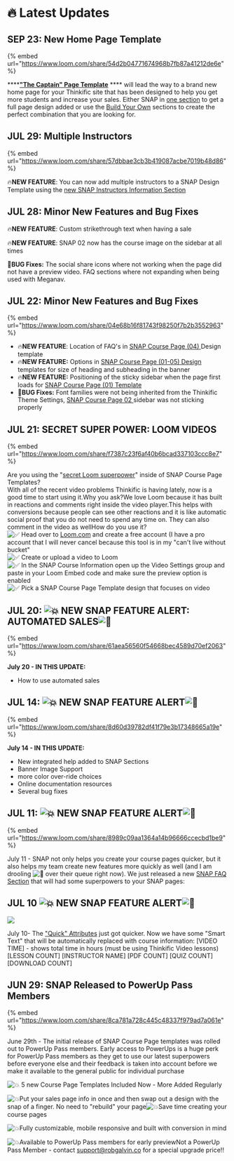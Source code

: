# 🔥 Latest Updates

## SEP 23: New Home Page Template

{% embed url="https://www.loom.com/share/54d2b04771674968b7fb87a41212de6e" %}

****[**"The Captain" Page Template**](site-page-templates/the-captain-site-page-template-collection/) **** will lead the way to a brand new home page for your Thinkific site that has been designed to help you get more students and increase your sales. Either SNAP in [one section](site-page-templates/the-captain-site-page-template-collection/#1-using-the-instant-one-section-method) to get a full page design added or use the [Build Your Own](site-page-templates/the-captain-site-page-template-collection/#2-building-your-own-method) sections to create the perfect combination that you are looking for.

## JUL 29: Multiple Instructors

{% embed url="https://www.loom.com/share/57dbbae3cb3b419087acbe7019b48d86" %}

:fire:**NEW FEATURE**: You can now add multiple instructors to a SNAP Design Template using the [new SNAP Instructors Information Section](snap-course-page-templates/snap-information-sections/snap-instructors.md)

## JUL 28: Minor New Features and Bug Fixes

:fire:**NEW FEATURE**: Custom strikethrough text when having a sale

:fire:**NEW FEATURE**: SNAP 02 now has the course image on the sidebar at all times

:bug:**BUG Fixes:** The social share icons where not working when the page did not have a preview video. FAQ sections where not expanding when being used with Meganav.

## JUL 22: Minor New Features and Bug Fixes

{% embed url="https://www.loom.com/share/04e68b16f81743f98250f7b2b3552963" %}

* :fire:**NEW FEATURE**: Location of FAQ's in [SNAP Course Page (04) ](snap-course-page-templates/snap-design-templates/snap-course-page-04.md#faq-section)Design template
* :fire:**NEW FEATURE:** Options in [SNAP Course Page (01-05) Design](snap-course-page-templates/snap-design-templates/) templates for size of heading and subheading in the banner
* :fire:**NEW FEATURE:** Positioning of the sticky sidebar when the page first loads for [SNAP Course Page (01) Template](snap-course-page-templates/snap-design-templates/snap-course-page-01.md)
* :bug:**BUG Fixes:** Font families were not being inherited from the Thinkific Theme Settings, [SNAP Course Page 02 ](snap-course-page-templates/snap-design-templates/snap-course-page-02.md)sidebar was not sticking properly

## JUL 21: SECRET SUPER POWER: LOOM VIDEOS



{% embed url="https://www.loom.com/share/f7387c23f6af40b6bcad337103ccc8e7" %}

Are you using the "[secret Loom superpower](frequently-asked-questions.md#how-do-i-use-the-loom-video-feature)" inside of SNAP Course Page Templates?\
With all of the recent video problems Thinkific is having lately, now is a good time to start using it.Why you ask?We love Loom because it has built in reactions and comments right inside the video player.This helps with conversions because people can see other reactions and it is like automatic social proof that you do not need to spend any time on. They can also comment in the video as wellHow do you use it?\
![✅](https://static.xx.fbcdn.net/images/emoji.php/v9/t33/1/16/2705.png) Head over to [Loom.com](https://l.facebook.com/l.php?u=http%3A%2F%2FLoom.com%2F%3Ffbclid%3DIwAR1uXqLtgTotoOSJ4\_qF81GMJLGoJ1lhzthL0-m0BX5CA4ByQu-6QVNEHyE\&h=AT21OkPS-LHShsI0S-J76NPrbUemzrBNRlxhloA2VRT-Xbo7ahRqtRcsemNl\_NhZhgy6rmqf7N92kLVrHxLCYb90dh7hvK5k-aTWPKUnmG9fAaLrhC2wyFU2OuxF3-nsyy7ZkXGIEs17I16zW3w51etkpg&\_\_tn\_\_=-UK-R\&c\[0]=AT2OsBYsZ8ebSyBMm9m0kWh\_yIzTKCJ4ACoJMomb3tVJ4NXIF2NasuQEH4\_hENLAN56lbBCGe4TyVKUJfJP9v7ODTA4jB-D6YrVt4mf4UDtp5NBdbUV0rwCIF2FkRvtRVk-uuamJB3HVug7H6y91k5UeHtRHIfCMaVk) and create a free account (I have a pro account that I will never cancel because this tool is in my "can't live without bucket"\
![✅](https://static.xx.fbcdn.net/images/emoji.php/v9/t33/1/16/2705.png) Create or upload a video to Loom\
![✅](https://static.xx.fbcdn.net/images/emoji.php/v9/t33/1/16/2705.png) In the SNAP Course Information open up the Video Settings group and paste in your Loom Embed code and make sure the preview option is enabled\
![✅](https://static.xx.fbcdn.net/images/emoji.php/v9/t33/1/16/2705.png) Pick a SNAP Course Page Template design that focuses on video

## JUL 20: ![💥](https://static.xx.fbcdn.net/images/emoji.php/v9/t40/1/16/1f4a5.png) NEW SNAP FEATURE ALERT: AUTOMATED SALES![🚨](https://static.xx.fbcdn.net/images/emoji.php/v9/t45/1/16/1f6a8.png)

{% embed url="https://www.loom.com/share/61aea56560f54668bec4589d70ef2063" %}

**July 20 - IN THIS UPDATE:**

* How to use automated sales

## JUL 14: ![💥](https://static.xx.fbcdn.net/images/emoji.php/v9/t40/1/16/1f4a5.png) NEW SNAP FEATURE ALERT![🚨](https://static.xx.fbcdn.net/images/emoji.php/v9/t45/1/16/1f6a8.png)

{% embed url="https://www.loom.com/share/8d60d39782df41f79e3b17348665a19e" %}

**July 14 - IN THIS UPDATE:**

* New integrated help added to SNAP Sections
* Banner Image Support
* more color over-ride choices
* Online documentation resources
* Several bug fixes

## JUL 11: ![💥](https://static.xx.fbcdn.net/images/emoji.php/v9/t40/1/16/1f4a5.png) NEW SNAP FEATURE ALERT![🚨](https://static.xx.fbcdn.net/images/emoji.php/v9/t45/1/16/1f6a8.png)

{% embed url="https://www.loom.com/share/8989c09aa1364a14b96666ccecbd1be9" %}

July 11 - SNAP not only helps you create your course pages quicker, but it also helps my team create new features more quickly as well (and I am drooling ![🤤](https://static.xx.fbcdn.net/images/emoji.php/v9/td3/1/16/1f924.png) over their queue right now). We just released a new [SNAP FAQ Section](snap-course-page-templates/snap-information-sections/snap-faqs.md) that will had some superpowers to your SNAP pages:

## JUL 10 ![💥](https://static.xx.fbcdn.net/images/emoji.php/v9/t40/1/16/1f4a5.png) NEW SNAP FEATURE ALERT![🚨](https://static.xx.fbcdn.net/images/emoji.php/v9/t45/1/16/1f6a8.png)

![](.gitbook/assets/289865727\_1710431822682972\_45419.jpeg)

July 10- The ["Quick" Attributes](snap-course-page-templates/snap-information-sections/snap-course-information.md#quick-attributes) just got quicker. Now we have some "Smart Text" that will be automatically replaced with course information: \[VIDEO TIME] - shows total time in hours (must be using Thinkific Video lessons) \[LESSON COUNT] \[INSTRUCTOR NAME] \[PDF COUNT] \[QUIZ COUNT] \[DOWNLOAD COUNT]

## JUN 29: SNAP Released to PowerUp Pass Members

{% embed url="https://www.loom.com/share/8ca781a728c445c48337f979ad7a061e" %}

June 29th - The initial release of SNAP Course Page templates was rolled out to PowerUp Pass members. Early access to PowerUps is a huge perk for PowerUp Pass members as they get to use our latest superpowers before everyone else and their feedback is taken into account before we make it available to the general public for individual purchase

![💥](https://static.xx.fbcdn.net/images/emoji.php/v9/t40/1/16/1f4a5.png) 5 new Course Page Templates Included Now - More Added Regularly

![💥](https://static.xx.fbcdn.net/images/emoji.php/v9/t40/1/16/1f4a5.png)Put your sales page info in once and then swap out a design with the snap of a finger. No need to "rebuild" your page![💥](https://static.xx.fbcdn.net/images/emoji.php/v9/t40/1/16/1f4a5.png)Save time creating your course pages

![💥](https://static.xx.fbcdn.net/images/emoji.php/v9/t40/1/16/1f4a5.png)Fully customizable, mobile responsive and built with conversion in mind

![💥](https://static.xx.fbcdn.net/images/emoji.php/v9/t40/1/16/1f4a5.png)Available to PowerUp Pass members for early previewNot a PowerUp Pass Member - contact support@robgalvin.co for a special upgrade price!!
